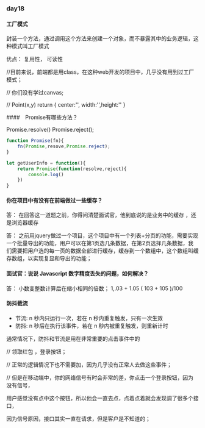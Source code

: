 ### day18

#### 工厂模式

封装一个方法，通过调用这个方法来创建一个对象，而不暴露其中的业务逻辑，这种模式叫工厂模式

优点： 复用性， 可读性

//目前来说，前端都是用class，在这种web开发的项目中，几乎没有用到过工厂模式；

// 你们没有学过canvas;

//  Point(x,y)      return   { center:'', width:'',height:'' }



####　Promise有哪些方法？

Promise.resolve()    Promise.reject();

```javascript
function Promise(fn){
    fn(Promise,resove,Promise.reject);
}

let getUserInfo = function(){
    return Promise(function(resolve,reject){
        console.log()
    })
}
```



#### 你在项目中有没有在前端做过一些缓存？

答：  在回答这一道题之前，你得问清楚面试官，他到底说的是业务中的缓存 ，还是浏览器缓存

答： 之前用jquery做过一个项目，这个项目中有一个列表+分页的功能，需要实现一个批量导出的功能，用户可以在第1页选几条数据，在第2页选择几条数据，我们需要把用户选的每一页的数据全部进行缓存，缓存到一个数组中，这个数组叫缓存数组，以实现复显和导出的功能；



#### 面试官：说说 Javascript 数字精度丢失的问题，如何解决？

答： 小数变整数计算后在缩小相同的倍数；  1,.03 + 1.05      ( 103 + 105 )/100

#### 防抖截流

- 节流: n 秒内只运行一次，若在 n 秒内重复触发，只有一次生效
- 防抖: n 秒后在执行该事件，若在 n 秒内被重复触发，则重新计时

通常情况下，防抖和节流是用在非常重要的点击事件中的

// 领取红包   ，登录按钮；

// 正常的逻辑情况下也不需要加，因为几乎没有正常人去做这些事件；

// 但是在移动端中，你的网络信号有时会非常的差，你点击一个登录按钮，因为没有信号，

用户感觉没有点中这个按钮，所以他会一直去点，点着点着就会发现调了很多个接口，

因为信号原因，接口其实一直在请求，但是客户是不知道的；

